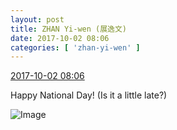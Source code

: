 ```yaml
---
layout: post
title: ZHAN Yi-wen (展逸文)
date: 2017-10-02 08:06
categories: [ 'zhan-yi-wen' ]
---
```


<div class="weibo-info">
  <a href="http://weibo.com/6108090526/Fot0QDarl">2017-10-02 08:06</a>
</div>

Happy National Day! (Is it a little late?)

<!-- more -->

![Image](http://wx3.sinaimg.cn/mw690/006FmVn8gy1fk3ktp5la6j30qo0qogr7.jpg)
